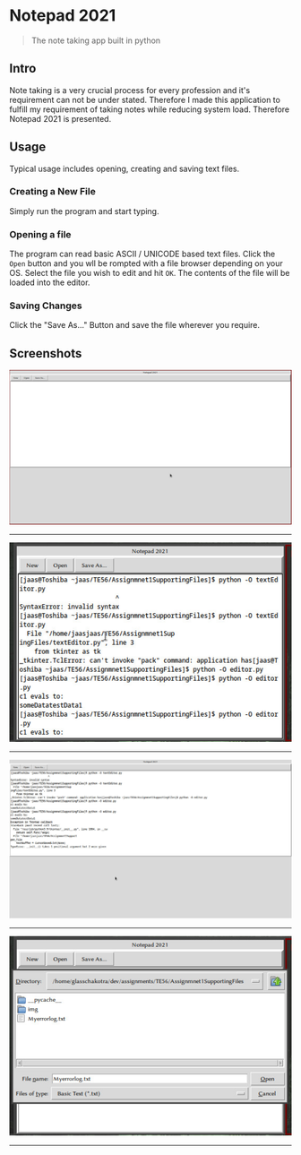 # Notepad 2021

> The note taking app built in python

## Intro

Note taking is a very crucial process for every profession and it's requirement can not be under stated. Therefore I made this application to fulfill my requirement of taking notes while reducing system load. Therefore Notepad 2021 is presented.

## Usage

Typical usage includes opening, creating and saving text files.

### Creating a New File

Simply run the program and start typing.

### Opening a file

The program can read basic ASCII / UNICODE based text files. Click the `Open` button and you wll be rompted with a file browser depending on your OS. Select the file you wish to edit and hit `OK`. The contents of the file will be loaded into the editor.

### Saving Changes

Click the "Save As..." Button and save the file wherever you require.

## Screenshots

![Basic Layout](./img/shot1.jpg)

-----------------------

![An Opened File](./img/shot2.jpg)

*****************

![Fullscreen View](./img/shot4.jpg)

-----------------------

![Open / Save Dialog](./img/shot3.jpg)


-----------------------
